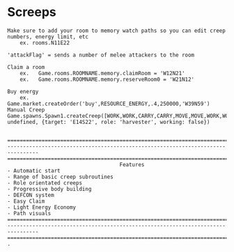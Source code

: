 # Screeps

    Make sure to add your room to memory watch paths so you can edit creep numbers, energy limit, etc
        ex. rooms.N11E22

    'attackFlag' = sends a number of melee attackers to the room

    Claim a room
        ex.   Game.rooms.ROOMNAME.memory.claimRoom = 'W12N21'
        ex.   Game.rooms.ROOMNAME.memory.reserveRoom0 = 'W21N12'

    Buy energy
        ex. Game.market.createOrder('buy',RESOURCE_ENERGY,.4,250000,'W39N59')
    Manual Creep
    Game.spawns.Spawn1.createCreep([WORK,WORK,CARRY,CARRY,MOVE,MOVE,WORK,WORK,CARRY,CARRY,MOVE,MOVE], undefined, {target: 'E14S22', role: 'harvester', working: false})


    ================================================================================
    --------------------------------------------------------------------------------
    ================================================================================
                                        Features
    - Automatic start
    - Range of basic creep subroutines
    - Role orientated creeps
    - Progressive body building
    - DEFCON system
    - Easy Claim
    - Light Energy Economy
    - Path visuals
    ================================================================================
    --------------------------------------------------------------------------------
    ================================================================================
    .

